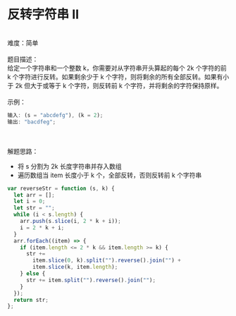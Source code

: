 # 反转字符串 II

<br />难度：简单<br />
<br />题目描述：<br />给定一个字符串和一个整数 k，你需要对从字符串开头算起的每个 2k 个字符的前 k 个字符进行反转。如果剩余少于 k 个字符，则将剩余的所有全部反转。如果有小于 2k 但大于或等于 k 个字符，则反转前 k 个字符，并将剩余的字符保持原样。<br />
<br />示例：

```javascript
输入: (s = "abcdefg"), (k = 2);
输出: "bacdfeg";
```

<br />
<br />解题思路：

- 将 s 分割为 2k 长度字符串并存入数组
- 遍历数组当 item 长度小于 k 个，全部反转，否则反转前 k 个字符串

```javascript
var reverseStr = function (s, k) {
  let arr = [];
  let i = 0;
  let str = "";
  while (i < s.length) {
    arr.push(s.slice(i, 2 * k + i));
    i = 2 * k + i;
  }
  arr.forEach((item) => {
    if (item.length <= 2 * k && item.length >= k) {
      str +=
        item.slice(0, k).split("").reverse().join("") +
        item.slice(k, item.length);
    } else {
      str += item.split("").reverse().join("");
    }
  });
  return str;
};
```
